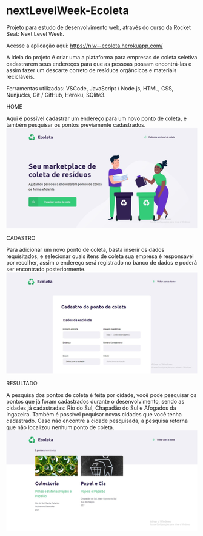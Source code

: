 # nextLevelWeek-Ecoleta

Projeto para estudo de desenvolvimento web, através do curso da Rocket Seat: Next Level Week. 

Acesse a aplicação aqui: https://nlw--ecoleta.herokuapp.com/

A ideia do projeto é criar uma a plataforma para empresas de coleta seletiva cadastrarem seus endereços para que as pessoas possam encontrá-las e assim fazer um descarte correto de resíduos orgâncicos e materiais recicláveis.

Ferramentas utilizadas:
VSCode,
JavaScript / Node.js,
HTML,
CSS,
Nunjucks,
Git / GitHub,
Heroku,
SQlite3.

HOME

Aqui é possível cadastrar um endereço para um novo ponto de coleta, e também pesquisar os pontos previamente cadastrados.
![](Images/home.JPG)

CADASTRO

Para adicionar um novo ponto de coleta, basta inserir os dados requisitados, e selecionar quais itens de coleta sua empresa é responsável por recolher, assim o endereço será registrado no banco de dados e poderá ser encontrado posteriormente.
![](Images/cadastro.JPG)

RESULTADO

A pesquisa dos pontos de coleta é feita por cidade, você pode pesquisar os pontos que já foram cadastrados durante o desenvolvimento, sendo as cidades já cadastradas: Rio do Sul, Chapadão do Sul e Afogados da Ingazeira. Também é possível pequisar novas cidades que você tenha cadastrado. Caso não encontre a cidade pesquisada, a pesquisa retorna que não localizou nenhum ponto de coleta.
![](Images/resultado.JPG)





















